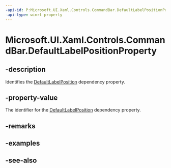 ```yaml
---
-api-id: P:Microsoft.UI.Xaml.Controls.CommandBar.DefaultLabelPositionProperty
-api-type: winrt property
---
```


<!-- Property syntax
public Windows.UI.Xaml.DependencyProperty DefaultLabelPositionProperty { get; }
-->

# Microsoft.UI.Xaml.Controls.CommandBar.DefaultLabelPositionProperty

## -description
Identifies the [DefaultLabelPosition](commandbar_defaultlabelposition.md) dependency property.

## -property-value
The identifier for the [DefaultLabelPosition](commandbar_defaultlabelposition.md) dependency property.

## -remarks

## -examples

## -see-also
